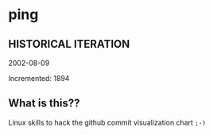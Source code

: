 # ping

## HISTORICAL ITERATION
2002-08-09

Incremented: 1894

## What is this?? 
Linux skills to hack the github commit visualization chart `;-)`
